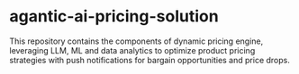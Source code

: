 # agantic-ai-pricing-solution
This repository contains the components of dynamic pricing engine, leveraging LLM, ML and data analytics to optimize product pricing strategies with push notifications for bargain opportunities and price drops.
